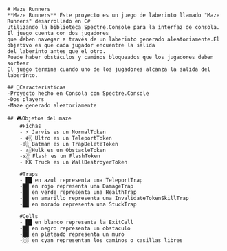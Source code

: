     # Maze Runners
    **Maze Runners** Este proyecto es un juego de laberinto llamado "Maze Runners" desarrollado en C# 
    utilizando la biblioteca Spectre.Console para la interfaz de consola. El juego cuenta con dos jugadores 
    que deben navegar a través de un laberinto generado aleatoriamente.El objetivo es que cada jugador encuentre la salida 
    del laberinto antes que el otro.
    Puede haber obstáculos y caminos bloqueados que los jugadores deben sortear
    El juego termina cuando uno de los jugadores alcanza la salida del laberinto.
    
    ## 🚀Caracteristicas
    -Proyecto hecho en Consola con Spectre.Console
    -Dos players
    -Maze generado aleatoriamente

    ## 🎮Objetos del maze
        #Fichas
        - ⚡ Jarvis es un NormalToken
        - ☬░ Ultro es un TeleportToken
        -⇶░ Batman es un TrapDeleteToken
        - ⇯░Hulk es un ObstacleToken
        -⧖░ Flash es un FlashToken
        - KK Truck es un WallDestroyerToken

        #Traps
        - ██ en azul representa una TeleportTrap
        -██ en rojo representa una DamageTrap
        -██ en verde representa una HealthTrap
        -██ en amarillo representa una InvalidateTokenSkillTrap
        -██ en morado representa una StuckTrap

        #Cells
        - ██ en blanco representa la ExitCell
        -██ en negro representa un obstaculo
        -██ en plateado representa un muro
        -░░ en cyan representan los caminos o casillas libres